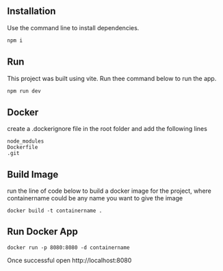 

## Installation

Use the command line to install dependencies.

```bash
npm i
```

## Run
This project was built using vite. Run thee command below to run the app.
```bash
npm run dev
```




## Docker

create a .dockerignore file  in the root folder and add the following lines

```
node_modules
Dockerfile
.git
```

## Build Image
run the line of code below to build a docker image for the project, where containername could be any name you want to give the image

```
docker build -t containername .
```

## Run Docker App
```
docker run -p 8080:8080 -d containername 
```

Once successful open http://localhost:8080
